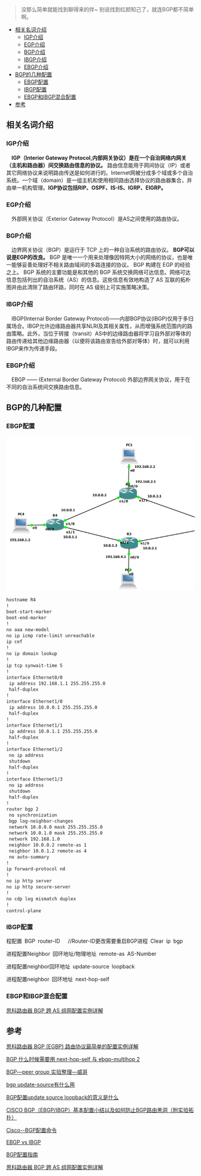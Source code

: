 >没那么简单就能找到聊得来的伴~ 别说找到红颜知己了，就连BGP都不简单啊。

<!-- TOC -->

- [相关名词介绍](#相关名词介绍)
    - [IGP介绍](#igp介绍)
    - [EGP介绍](#egp介绍)
    - [BGP介绍](#bgp介绍)
    - [IBGP介绍](#ibgp介绍)
    - [EBGP介绍](#ebgp介绍)
- [BGP的几种配置](#bgp的几种配置)
    - [EBGP配置](#ebgp配置)
    - [IBGP配置](#ibgp配置)
    - [EBGP和IBGP混合配置](#ebgp和ibgp混合配置)
- [参考](#参考)

<!-- /TOC -->

## 相关名词介绍
### IGP介绍
&emsp;**IGP（Interior Gateway Protocol,内部网关协议）是在一个自治网络内网关（主机和路由器）间交换路由信息的协议。** 路由信息能用于网间协议（IP）或者其它网络协议来说明路由传送是如何进行的。Internet网被分成多个域或多个自治系统。一个域（domain）是一组主机和使用相同路由选择协议的路由器集合，并由单一机构管理。**IGP协议包括RIP、OSPF、IS-IS、IGRP、EIGRP。**

### EGP介绍
&emsp;外部网关协议（Exterior Gateway Protocol）是AS之间使用的路由协议。



### BGP介绍
&emsp;边界网关协议（BGP）是运行于 TCP 上的一种自治系统的路由协议。 **BGP可以说是EGP的改良。** BGP 是唯一一个用来处理像因特网大小的网络的协议，也是唯一能够妥善处理好不相关路由域间的多路连接的协议。 BGP 构建在 EGP 的经验之上。 BGP 系统的主要功能是和其他的 BGP 系统交换网络可达信息。网络可达信息包括列出的自治系统（AS）的信息。这些信息有效地构造了 AS 互联的拓朴图并由此清除了路由环路，同时在 AS 级别上可实施策略决策。
&emsp;

### IBGP介绍
&emsp;IBGP(Internal Border Gateway Protocol)——内部BGP协议(IBGP)仅用于多归属场合。IBGP允许边缘路由器共享NLRI及其相关属性，从而增强系统范围内的路由策略。此外，当位于转接（transit）AS中的边缘路由器将学习自外部对等体的路由传递给其他边缘路由器（以便将该路由宣告给外部对等体）时，就可以利用IBGP来作为传递手段。

### EBGP介绍
&emsp;EBGP —— (External Border Gateway Protocol) 外部边界网关协议，用于在不同的自治系统间交换路由信息。

## BGP的几种配置
### EBGP配置
![EBGP](https://www.github.com/52stu/Images/raw/master/xsj/1571107012574.png)

```
hostname R4
!
boot-start-marker
boot-end-marker
!
no aaa new-model
no ip icmp rate-limit unreachable
ip cef
!
no ip domain lookup
!
ip tcp synwait-time 5
!
interface Ethernet0/0
 ip address 192.168.1.1 255.255.255.0
 half-duplex
!
interface Ethernet1/0
 ip address 10.0.0.1 255.255.255.0
 half-duplex
!
interface Ethernet1/1
 ip address 10.0.1.1 255.255.255.0
 half-duplex
!
interface Ethernet1/2
 no ip address
 shutdown
 half-duplex
!
interface Ethernet1/3
 no ip address
 shutdown
 half-duplex
!
router bgp 2
 no synchronization
 bgp log-neighbor-changes
 network 10.0.0.0 mask 255.255.255.0
 network 10.0.1.0 mask 255.255.255.0
 network 192.168.1.0
 neighbor 10.0.0.2 remote-as 1
 neighbor 10.0.1.2 remote-as 4
 no auto-summary
!
ip forward-protocol nd
!
no ip http server
no ip http secure-server
!
no cdp log mismatch duplex
!
control-plane
```


### IBGP配置
程配置 BGP router-ID   //Router-ID更改需要重启BGP进程 Clear ip bgp

进程配置Neighbor 回环地址/物理地址 remote-as AS-Number

进程配置neighbor回环地址 update-source loopback

进程配置neighbor 回环地址 next-hop-self


### EBGP和IBGP混合配置
[思科路由器 BGP 跨 AS 组网配置实例详解](https://zenandidi.com/archives/1814)

## 参考

[思科路由器 BGP (EGBP) 路由协议最简单的配置实例详解](https://zhuanlan.zhihu.com/p/27016475)

[BGP 什么时候需要用 next-hop-self 与 ebgp-multihop 2](https://blog.csdn.net/a9254778/article/details/41652915)

[BGP—peer group 实验整理—威哥](https://wenku.baidu.com/view/58cd662bed630b1c59eeb528.html)

[bgp update-source有什么用](https://zhidao.baidu.com/question/557404953.html)

[BGP配置update source loopback的意义是什么](http://blog.sina.com.cn/s/blog_69c81c3e0102xc2i.html)


[CISCO BGP（EBGP/IBGP）基本配置小结以及如何防止BGP路由黑洞（附实验拓扑）](http://blog.sina.com.cn/s/blog_6bb4e5cd0100y0j5.html)

[Cisco--BGP配置命令](https://wenku.baidu.com/view/f90ee75dcf84b9d528ea7a29.html)

[EBGP vs IBGP](https://www.sdnlab.com/20294.html)

[BGP配置指南](http://www.jdccie.com/?p=1763)

[思科路由器 BGP 跨 AS 组网配置实例详解](https://zenandidi.com/archives/1814)